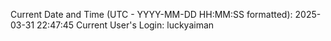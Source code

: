 Current Date and Time (UTC - YYYY-MM-DD HH:MM:SS formatted): 2025-03-31 22:47:45
Current User's Login: luckyaiman
